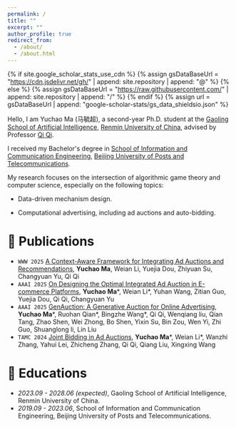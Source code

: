 ```yaml
---
permalink: /
title: ""
excerpt: ""
author_profile: true
redirect_from: 
  - /about/
  - /about.html
---
```


{% if site.google_scholar_stats_use_cdn %}
{% assign gsDataBaseUrl = "https://cdn.jsdelivr.net/gh/" | append: site.repository | append: "@" %}
{% else %}
{% assign gsDataBaseUrl = "https://raw.githubusercontent.com/" | append: site.repository | append: "/" %}
{% endif %}
{% assign url = gsDataBaseUrl | append: "google-scholar-stats/gs_data_shieldsio.json" %}

<span class='anchor' id='about-me'></span>

Hello, I am Yuchao Ma (马毓超), a second-year Ph.D. student at the [Gaoling School of Artificial Intelligence](http://ai.ruc.edu.cn/), [Renmin University of China](https://en.ruc.edu.cn/), advised by Professor [Qi Qi](https://gsai.ruc.edu.cn/qiqi). 

I received my Bachelor's degree in [School of Information and Communication Engineering](https://sice.bupt.edu.cn/), [Beijing University of Posts and Telecommunications](https://www.bupt.edu.cn/). 

My research focuses on the intersection of algorithmic game theory and computer science, especially on the following topics:

- Data-driven mechanism design.

- Computational advertising, including ad auctions and auto-bidding.

<!-- My research interest includes neural machine translation and computer vision. I have published more than 100 papers at the top international AI conferences with total <a href='https://scholar.google.com/citations?user=DhtAFkwAAAAJ'>google scholar citations <strong><span id='total_cit'>260000+</span></strong></a> (You can also use google scholar badge <a href='https://scholar.google.com/citations?user=DhtAFkwAAAAJ'><img src="https://img.shields.io/endpoint?url={{ url | url_encode }}&logo=Google%20Scholar&labelColor=f6f6f6&color=9cf&style=flat&label=citations"></a>). -->


<!-- # 🔥 News
- *2022.02*: &nbsp;🎉🎉 Lorem ipsum dolor sit amet, consectetur adipiscing elit. Vivamus ornare aliquet ipsum, ac tempus justo dapibus sit amet. 
- *2022.02*: &nbsp;🎉🎉 Lorem ipsum dolor sit amet, consectetur adipiscing elit. Vivamus ornare aliquet ipsum, ac tempus justo dapibus sit amet.  -->

# 📝 Publications 

<!-- <div class='paper-box'><div class='paper-box-image'><div><div class="badge">CVPR 2016</div><img src='images/500x300.png' alt="sym" width="100%"></div></div>
<div class='paper-box-text' markdown="1"> -->

<!-- [Deep Residual Learning for Image Recognition](https://openaccess.thecvf.com/content_cvpr_2016/papers/He_Deep_Residual_Learning_CVPR_2016_paper.pdf) -->

<!-- **Kaiming He**, Xiangyu Zhang, Shaoqing Ren, Jian Sun

[**Project**](https://scholar.google.com/citations?view_op=view_citation&hl=zh-CN&user=DhtAFkwAAAAJ&citation_for_view=DhtAFkwAAAAJ:ALROH1vI_8AC) <strong><span class='show_paper_citations' data='DhtAFkwAAAAJ:ALROH1vI_8AC'></span></strong>
- Lorem ipsum dolor sit amet, consectetur adipiscing elit. Vivamus ornare aliquet ipsum, ac tempus justo dapibus sit amet. 
</div>
</div> -->
- `WWW 2025` [A Context-Aware Framework for Integrating Ad Auctions and Recommendations](https://chaoym.github.io/), **Yuchao Ma**, Weian Li, Yuejia Dou, Zhiyuan Su, Changyuan Yu, Qi Qi
- ``AAAI 2025`` [On Designing the Optimal Integrated Ad Auction in E-commerce Platforms](https://ojs.aaai.org/index.php/AAAI/article/view/33347), **Yuchao Ma**\*, Weian Li\*, Yuhan Wang, Zitian Guo, Yuejia Dou, Qi Qi, Changyuan Yu
- ``AAAI 2025`` [GenAuction: A Generative Auction for Online Advertising](https://ojs.aaai.org/index.php/AAAI/article/view/33348), **Yuchao Ma**\*, Ruohan Qian\*, Bingzhe Wang\*, Qi Qi, Wenqiang liu, Qian Tang, Zhao Shen, Wei Zhong, Bo Shen, Yixin Su, Bin Zou, Wen Yi, Zhi Guo, Shuanglong li, Lin Liu
- ``TAMC 2024`` [Joint Bidding in Ad Auctions](https://link.springer.com/chapter/10.1007/978-981-97-2340-9_29), **Yuchao Ma**\*, Weian Li\*, Wanzhi Zhang, Yahui Lei, Zhicheng Zhang, Qi Qi, Qiang Liu, Xingxing Wang



<!-- # 🎖 Honors and Awards
- *2021.10* Lorem ipsum dolor sit amet, consectetur adipiscing elit. Vivamus ornare aliquet ipsum, ac tempus justo dapibus sit amet. 
- *2021.09* Lorem ipsum dolor sit amet, consectetur adipiscing elit. Vivamus ornare aliquet ipsum, ac tempus justo dapibus sit amet.  -->

# 📖 Educations
- *2023.09 - 2028.06 (expected)*, Gaoling School of Artificial Intelligence, Renmin University of China.
- *2019.09 - 2023.06*, School of Information and Communication Engineering, Beijing University of Posts and Telecommunications.

<!-- # 💬 Invited Talks
- *2021.06*, Lorem ipsum dolor sit amet, consectetur adipiscing elit. Vivamus ornare aliquet ipsum, ac tempus justo dapibus sit amet. 
- *2021.03*, Lorem ipsum dolor sit amet, consectetur adipiscing elit. Vivamus ornare aliquet ipsum, ac tempus justo dapibus sit amet.  \| [\[video\]](https://github.com/) -->

<!-- # 💻 Internships
- *2019.05 - 2020.02*, [Lorem](https://github.com/), China. -->